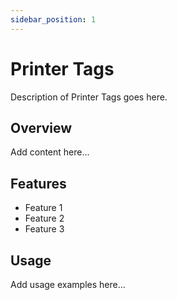 ```yaml
---
sidebar_position: 1
---
```


# Printer Tags

Description of Printer Tags goes here.

## Overview

Add content here...

## Features

- Feature 1
- Feature 2
- Feature 3

## Usage

Add usage examples here...
